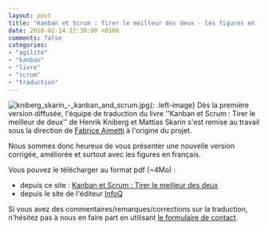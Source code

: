 ```yaml
---
layout: post
title: "Kanban et Scrum : Tirer le meilleur des deux - les figures en français."
date: 2010-02-14 22:30:00 +0100
comments: false
categories: 
- "agilité"
- "kanban"
- "livre"
- "scrum"
- "traduction"
---
```

![kniberg_skarin_-_kanban_and_scrum.jpg](https://blog.crafting-labs.fr/images/couverture/.kniberg_skarin_-_kanban_and_scrum_s.jpg){: .left-image}
Dès la première version diffusée, l'équipe de traduction du livre ''Kanban et Scrum : Tirer le meilleur de deux'' de Henrik Kniberg et Mattias Skarin s'est remise au travail sous la direction de [Fabrice Aimetti](http://www.fabrice-aimetti.fr/index.php) à l'origine du projet.

Nous sommes donc heureux de vous présenter une nouvelle version corrigée, améliorée et surtout avec les figures en français.

Vous pouvez le télécharger au format pdf (~4Mo) :

* depuis ce site : [Kanban et Scrum : Tirer le meilleur des deux](/images/pdf/KanbanAndScrum-FR.v2Final.pdf)
* depuis le site de l'éditeur [InfoQ](http://www.infoq.com/minibooks/kanban-scrum-minibook)

Si vous avez des commentaires/remarques/corrections sur la traduction, n'hésitez pas à nous en faire part en utilisant [le formulaire de contact](http://antoine.vernois.net/index.php?contact).


